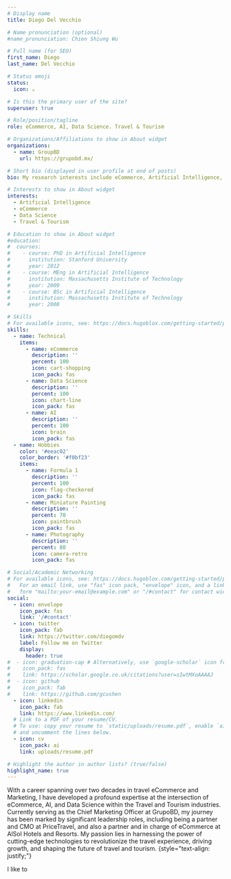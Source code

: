 ```yaml
---
# Display name
title: Diego Del Vecchio

# Name pronunciation (optional)
#name_pronunciation: Chien Shiung Wu

# Full name (for SEO)
first_name: Diego
last_name: Del Vecchio

# Status emoji
status:
  icon: ☕️

# Is this the primary user of the site?
superuser: true

# Role/position/tagline
role: eCommerce, AI, Data Science. Travel & Tourism

# Organizations/Affiliations to show in About widget
organizations:
  - name: GroupBD
    url: https://grupobd.mx/

# Short bio (displayed in user profile at end of posts)
bio: My research interests include eCommerce, Artificial Intelligence, Sales, Marketing and Data Analysis for the Travel & Tourism industry.

# Interests to show in About widget
interests:
  - Artificial Intelligence
  - eCommerce
  - Data Science
  - Travel & Tourism

# Education to show in About widget
#education:
#  courses:
#    - course: PhD in Artificial Intelligence
#      institution: Stanford University
#      year: 2012
#    - course: MEng in Artificial Intelligence
#      institution: Massachusetts Institute of Technology
#      year: 2009
#    - course: BSc in Artificial Intelligence
#      institution: Massachusetts Institute of Technology
#      year: 2008

# Skills
# For available icons, see: https://docs.hugoblox.com/getting-started/page-builder/#icons
skills:
  - name: Technical
    items:
      - name: eCommerce
        description: ''
        percent: 100
        icon: cart-shopping
        icon_pack: fas
      - name: Data Science
        description: ''
        percent: 100
        icon: chart-line
        icon_pack: fas
      - name: AI
        description: ''
        percent: 100
        icon: brain
        icon_pack: fas
  - name: Hobbies
    color: '#eeac02'
    color_border: '#f0bf23'
    items:
      - name: Formula 1
        description: ''
        percent: 100
        icon: flag-checkered
        icon_pack: fas
      - name: Miniature Painting
        description: ''
        percent: 70
        icon: paintbrush
        icon_pack: fas
      - name: Photography
        description: ''
        percent: 80
        icon: camera-retro
        icon_pack: fas

# Social/Academic Networking
# For available icons, see: https://docs.hugoblox.com/getting-started/page-builder/#icons
#   For an email link, use "fas" icon pack, "envelope" icon, and a link in the
#   form "mailto:your-email@example.com" or "/#contact" for contact widget.
social:
  - icon: envelope
    icon_pack: fas
    link: '/#contact'
  - icon: twitter
    icon_pack: fab
    link: https://twitter.com/diegomdv
    label: Follow me on Twitter
    display:
      header: true
#  - icon: graduation-cap # Alternatively, use `google-scholar` icon from `ai` icon pack
#    icon_pack: fas
#    link: https://scholar.google.co.uk/citations?user=sIwtMXoAAAAJ
#  - icon: github
#    icon_pack: fab
#    link: https://github.com/gcushen
  - icon: linkedin
    icon_pack: fab
    link: https://www.linkedin.com/
  # Link to a PDF of your resume/CV.
  # To use: copy your resume to `static/uploads/resume.pdf`, enable `ai` icons in `params.yaml`,
  # and uncomment the lines below.
  - icon: cv
    icon_pack: ai
    link: uploads/resume.pdf

# Highlight the author in author lists? (true/false)
highlight_name: true
---
```


With a career spanning over two decades in travel eCommerce and Marketing, I have developed a profound expertise at the intersection of eCommerce, AI, and Data Science within the Travel and Tourism industries. Currently serving as the Chief Marketing Officer at GrupoBD, my journey has been marked by significant leadership roles, including being a partner and CMO at PriceTravel, and also a partner and in charge of eCommerce at AlSol Hotels and Resorts. My passion lies in harnessing the power of cutting-edge technologies to revolutionize the travel experience, driving growth, and shaping the future of travel and tourism.
{style="text-align: justify;"}

I like to <b><span 
  class="txt-rotate"
  data-period="2000" 
  data-rotate='[ "", "drive transformative tourism marketing strategies.", "use AI effectively.", "share expertise in travel and tech.", "make a difference.", "advocate for sustainable travel marketing practices.", "collaborate on cutting-edge travel projects." ]' style="background:yellow; color:black;"></span></b>
